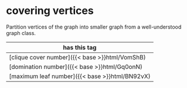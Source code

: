 # covering vertices

Partition vertices of the graph into smaller graph from a well-understood graph class.

| has this tag |
| --- |
| [clique cover number]({{< base >}}html/VomShB) |
| [domination number]({{< base >}}html/Gq0onN) |
| [maximum leaf number]({{< base >}}html/BN92vX) |